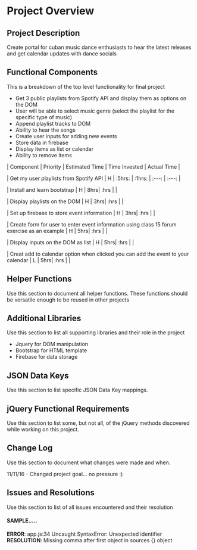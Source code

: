 # Project Overview

## Project Description

Create portal for cuban music dance enthusiasts to hear the latest releases and get calendar updates with dance socials

## Functional Components 

This is a breakdown of the top level functionality for final project

* Get 3 public playlists from Spotify API and display them as options on the DOM
* User will be able to select music genre (select the playlist for the specific type of music)
* Append playlist tracks to DOM
* Ability to hear the songs
* Create user inputs for adding new events
* Store data in firebase
* Display items as list or calendar
* Ability to remove items


| Component | Priority | Estimated Time | Time Invested | Actual Time |

| Get my user playlists from Spotify API | H | :5hrs: |  :1hrs: | :---: | :---: |

| Install and learn bootstrap | H | 8hrs| :hrs |  |

| Display playlists on the DOM | H | 3hrs| :hrs |  |

| Set up firebase to store event information | H | 3hrs| :hrs |  |

| Create form for user to enter event information using class 15 forum exercise as an example | H | 5hrs| :hrs |  |

| Display inputs on the DOM as list | H | 5hrs| :hrs |  |

| Creat add to calendar option when clicked you can add the event to your calendar | L | 5hrs| :hrs |  |


## Helper Functions
Use this section to document all helper functions. These functions should be versatile enough to be reused in other projects

## Additional Libraries
 Use this section to list all supporting libraries and their role in the project

* Jquery for DOM manipulation
* Bootstrap for HTML template
* Firebase for data storage


## JSON Data Keys
 Use this section to list specific JSON Data Key mappings.  

## jQuery Functional Requirements
 Use this section to list some, but not all, of the jQuery methods discovered while working on this project.

## Change Log
 Use this section to document what changes were made and when.

11/11/16 - Changed project goal... no pressure :)


## Issues and Resolutions
 Use this section to list of all issues encountered and their resolution

#### SAMPLE.....
**ERROR**: app.js:34 Uncaught SyntaxError: Unexpected identifier                                
**RESOLUTION**: Missing comma after first object in sources {} object






